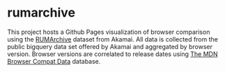 # rumarchive
This project hosts a Github Pages visualization of browser comparison using the [RUMArchive](https://rumarchive.com/) dataset from Akamai.  All data is collected from the public bigquery data set offered by Akamai and aggregated by browser version.  Browser versions are correlated to release dates using [The MDN Browser Compat Data](https://github.com/mdn/browser-compat-data) database.
